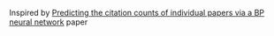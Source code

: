 Inspired by [Predicting the citation counts of individual papers via a BP neural network](https://www.sciencedirect.com/science/article/abs/pii/S1751157719303979) paper
